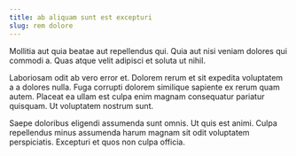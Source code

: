 ```yaml
---
title: ab aliquam sunt est excepturi
slug: rem dolore
---
```


Mollitia aut quia beatae aut repellendus qui. Quia aut nisi veniam dolores qui commodi a. Quas atque velit adipisci et soluta ut nihil.

Laboriosam odit ab vero error et. Dolorem rerum et sit expedita voluptatem a a dolores nulla. Fuga corrupti dolorem similique sapiente ex rerum quam autem. Placeat ea ullam est culpa enim magnam consequatur pariatur quisquam. Ut voluptatem nostrum sunt.

Saepe doloribus eligendi assumenda sunt omnis. Ut quis est animi. Culpa repellendus minus assumenda harum magnam sit odit voluptatem perspiciatis. Excepturi et quos non culpa officia.
